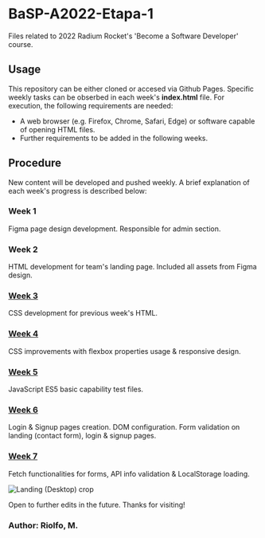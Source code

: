 # BaSP-A2022-Etapa-1
Files related to 2022 Radium Rocket's 'Become a Software Developer' course.

## Usage
This repository can be either cloned or accesed via Github Pages.
Specific weekly tasks can be obserbed in each week's **index.html** file.
For execution, the following requirements are needed:

- A web browser (e.g. Firefox, Chrome, Safari, Edge) or software capable of opening HTML files.
- Further requirements to be added in the following weeks.

## Procedure
New content will be developed and pushed weekly. A brief explanation of each week's progress is described below:

### Week 1
Figma page design development. Responsible for admin section.
### Week 2
HTML development for team's landing page. Included all assets from Figma design.
### [Week 3]
CSS development for previous week's HTML.
### [Week 4]
CSS improvements with flexbox properties usage & responsive design.
### [Week 5]
JavaScript ES5 basic capability test files.
### [Week 6]
Login & Signup pages creation. DOM configuration. Form validation on landing (contact form), login & signup pages.
### [Week 7]
Fetch functionalities for forms, API info validation & LocalStorage loading.

![Landing (Desktop) crop](<https://mgriolfo-g.github.io/BaSP-A2022-Etapa-1/landing-desktop-crop.png> "Landing (Desktop) crop")

Open to further edits in the future. Thanks for visiting!

### Author: Riolfo, M.


[Week 3]: <https://mgriolfo-g.github.io/BaSP-A2022-Etapa-1/Semana-03/index.html>
[Week 4]: <https://mgriolfo-g.github.io/BaSP-A2022-Etapa-1/Semana-04/index.html>
[Week 5]: <https://mgriolfo-g.github.io/BaSP-A2022-Etapa-1/Semana-05/index.html>
[Week 6]: <https://mgriolfo-g.github.io/BaSP-A2022-Etapa-1/Semana-06/views/index.html>
[Week 7]: <https://mgriolfo-g.github.io/BaSP-A2022-Etapa-1/Semana-07/views/index.html>